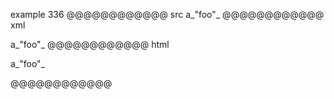 example 336
@@@@@@@@@@@@ src
a_"foo"_
@@@@@@@@@@@@ xml
<?xml version="1.0" encoding="UTF-8"?>
<!DOCTYPE document SYSTEM "CommonMark.dtd">
<document xmlns="http://commonmark.org/xml/1.0">
  <paragraph>
    <text>a_&quot;foo&quot;_</text>
  </paragraph>
</document>
@@@@@@@@@@@@ html
<p>a_&quot;foo&quot;_</p>
@@@@@@@@@@@@

